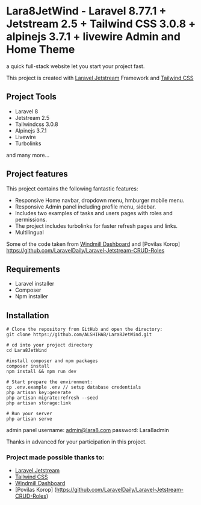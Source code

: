 # Lara8JetWind - Laravel 8.77.1 + Jetstream 2.5 + Tailwind CSS 3.0.8 + alpinejs 3.7.1 + livewire Admin and Home Theme

a quick full-stack website let you start your project fast.

This project is created with [Laravel Jetstream](https://jetstream.laravel.com/1.x/introduction.html) Framework and [Tailwind CSS](https://tailwindcss.com)

## Project Tools

-   Laravel 8
-   Jetstream 2.5
-   Tailwindcss 3.0.8
-   Alpinejs 3.7.1
-   Livewire
-   Turbolinks

and many more...

## Project features

This project contains the following fantastic features:

-   Responsive Home navbar, dropdown menu, hmburger mobile menu.
-   Responsive Admin panel including profile menu, sidebar.
-   Includes two examples of tasks and users pages with roles and permissions.
-   The project includes turbolinks for faster refresh pages and links.
-   Multilingual

Some of the code taken from [Windmill Dashboard](https://windmill-dashboard.vercel.app/) and [Povilas Korop] https://github.com/LaravelDaily/Laravel-Jetstream-CRUD-Roles

## Requirements

-   Laravel installer
-   Composer
-   Npm installer

## Installation

```
# Clone the repository from GitHub and open the directory:
git clone https://github.com/ALSHIHAB/Lara8JetWind.git

# cd into your project directory
cd Lara8JetWind

#install composer and npm packages
composer install
npm install && npm run dev

# Start prepare the environment:
cp .env.example .env // setup database credentials
php artisan key:generate
php artisan migrate:refresh --seed
php artisan storage:link

# Run your server
php artisan serve

```

admin panel username: admin@lara8.com
password: Lara8admin

Thanks in advanced for your participation in this project.

### Project made possible thanks to:

-   [Laravel Jetstream](https://jetstream.laravel.com/1.x/introduction.html)
-   [Tailwind CSS](https://tailwindcss.com/)
-   [Windmill Dashboard](https://windmill-dashboard.vercel.app/)
-   [Povilas Korop] (https://github.com/LaravelDaily/Laravel-Jetstream-CRUD-Roles)
